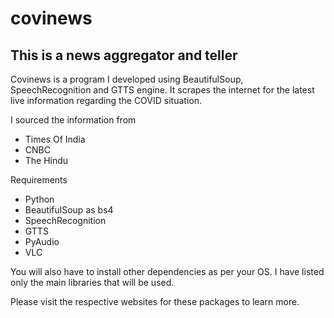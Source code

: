 # covinews

## This is a news aggregator and teller

Covinews is a program I developed using BeautifulSoup, SpeechRecognition and GTTS engine.
It scrapes the internet for the latest live information regarding the COVID situation.

I sourced the information from 
 - Times Of India
 - CNBC
 - The Hindu

Requirements
 - Python
 - BeautifulSoup as bs4
 - SpeechRecognition
 - GTTS
 - PyAudio
 - VLC

You will also have to install other dependencies as per your OS. I have listed
only the main libraries that will be used.

Please visit the respective websites for these packages to learn more.

